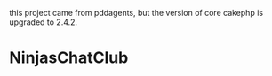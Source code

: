 this project came from pddagents, but the version of core cakephp is upgraded to 2.4.2.
# NinjasChatClub
